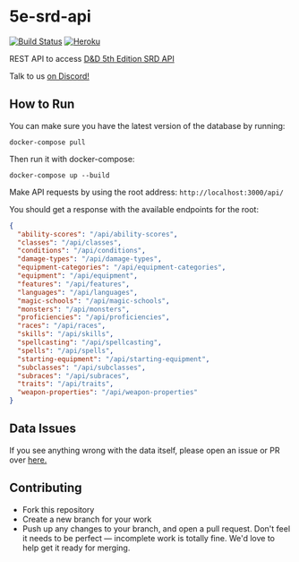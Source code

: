 # 5e-srd-api

[![Build Status](https://travis-ci.com/bagelbits/5e-srd-api.svg?branch=master)](https://travis-ci.com/bagelbits/5e-srd-api)
[![Heroku](https://heroku-badge.herokuapp.com/?app=dnd-5e-srd-api)](https://heroku-badge.herokuapp.com/?app=dnd-5e-srd-api)

REST API to access [D&amp;D 5th Edition SRD API](http://www.dnd5eapi.co/)

Talk to us [on Discord!](https://discord.gg/TQuYTv7)

## How to Run

You can make sure you have the latest version of the database by running:

```shell
docker-compose pull
```

Then run it with docker-compose:

```shell
docker-compose up --build
```

Make API requests by using the root address:
`http://localhost:3000/api/`

You should get a response with the available endpoints for the root:

```json
{
  "ability-scores": "/api/ability-scores",
  "classes": "/api/classes",
  "conditions": "/api/conditions",
  "damage-types": "/api/damage-types",
  "equipment-categories": "/api/equipment-categories",
  "equipment": "/api/equipment",
  "features": "/api/features",
  "languages": "/api/languages",
  "magic-schools": "/api/magic-schools",
  "monsters": "/api/monsters",
  "proficiencies": "/api/proficiencies",
  "races": "/api/races",
  "skills": "/api/skills",
  "spellcasting": "/api/spellcasting",
  "spells": "/api/spells",
  "starting-equipment": "/api/starting-equipment",
  "subclasses": "/api/subclasses",
  "subraces": "/api/subraces",
  "traits": "/api/traits",
  "weapon-properties": "/api/weapon-properties"
}
```

## Data Issues

If you see anything wrong with the data itself, please open an issue or PR over [here.](https://github.com/bagelbits/5e-database)

## Contributing

- Fork this repository
- Create a new branch for your work
- Push up any changes to your branch, and open a pull request. Don't feel it needs to be perfect — incomplete work is totally fine. We'd love to help get it ready for merging.
